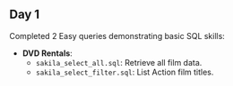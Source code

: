 ## Day 1
Completed 2 Easy queries demonstrating basic SQL skills:
- **DVD Rentals**:
  - `sakila_select_all.sql`: Retrieve all film data.
  - `sakila_select_filter.sql`: List Action film titles.
